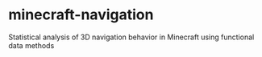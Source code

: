 # minecraft-navigation
Statistical analysis of 3D navigation behavior in Minecraft using functional data methods
